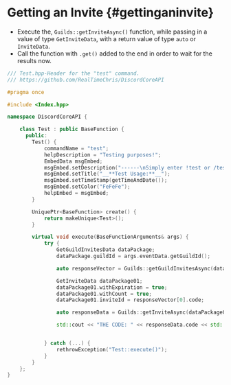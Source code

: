 Getting an Invite {#gettinganinvite}
============
- Execute the, `Guilds::getInviteAsync()` function, while passing in a value of type `GetInviteData`, with a return value of type `auto` or `InviteData`.
- Call the function with `.get()` added to the end in order to wait for the results now.

```cpp
/// Test.hpp-Header for the "test" command.
/// https://github.com/RealTimeChris/DiscordCoreAPI

#pragma once

#include <Index.hpp>

namespace DiscordCoreAPI {

	class Test : public BaseFunction {
	  public:
		Test() {
			commandName = "test";
			helpDescription = "Testing purposes!";
			EmbedData msgEmbed;
			msgEmbed.setDescription("------\nSimply enter !test or /test!\n------");
			msgEmbed.setTitle("__**Test Usage:**__");
			msgEmbed.setTimeStamp(getTimeAndDate());
			msgEmbed.setColor("FeFeFe");
			helpEmbed = msgEmbed;
		}

		UniquePtr<BaseFunction> create() {
			return makeUnique<Test>();
		}

		virtual void execute(BaseFunctionArguments& args) {
			try {
				GetGuildInvitesData dataPackage;
				dataPackage.guildId = args.eventData.getGuildId();

				auto responseVector = Guilds::getGuildInvitesAsync(dataPackage).get();

				GetInviteData dataPackage01;
				dataPackage01.withExpiration = true;
				dataPackage01.withCount = true;
				dataPackage01.inviteId = responseVector[0].code;

				auto responseData = Guilds::getInviteAsync(dataPackage01).get();

				std::cout << "THE CODE: " << responseData.code << std::endl;


			} catch (...) {
				rethrowException("Test::execute()");
			}
		}
	};
}
```
